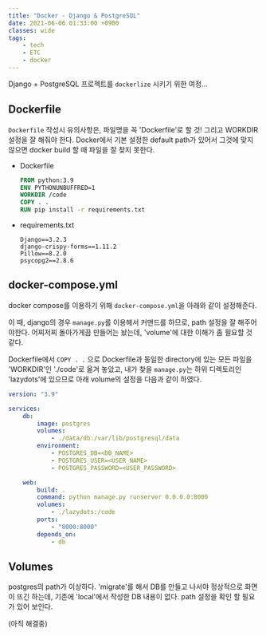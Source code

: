 ```yaml
---
title: "Docker - Django & PostgreSQL"
date: 2021-06-06 01:33:00 +0900
classes: wide
tags:
    - tech
    - ETC
    - docker
---
```


Django + PostgreSQL 프로젝트를 `dockerlize` 시키기 위한 여정...

## Dockerfile

`Dockerfile` 작성시 유의사항은, 파일명을 꼭 'Dockerfile'로 할 것! 그리고 WORKDIR 설정을 잘 해줘야 한다. Docker에서 기본 설정한 default path가 있어서 그것에 맞지 않으면 docker build 할 때 파일을 잘 찾지 못한다.

- Dockerfile

    ```dockerfile
    FROM python:3.9
    ENV PYTHONUNBUFFRED=1
    WORKDIR /code
    COPY . .
    RUN pip install -r requirements.txt
    ```

- requirements.txt

    ```
    Django==3.2.3
    django-crispy-forms==1.11.2
    Pillow==8.2.0
    psycopg2==2.8.6
    ```


## docker-compose.yml

docker compose를 이용하기 위해 `docker-compose.yml`을 아래와 같이 설정해준다.

이 때, django의 경우 `manage.py`를 이용해서 커맨드를 하므로, path 설정을 잘 해주어야한다. 어찌저찌 돌아가게끔 만들어는 놨는데, 'volume'에 대한 이해가 좀 필요할 것 같다.

Dockerfile에서 `COPY . .` 으로 Dockerfile과 동일한 directory에 있는 모든 파일을 'WORKDIR'인 './code'로 옮겨 놓았고, 내가 찾을 `manage.py`는 하위 디렉토리인 'lazydots'에 있으므로 아래 volume의 설정을 다음과 같이 하였다.

```yml
version: "3.9"

services:
    db:
        image: postgres
        volumes:
            - ./data/db:/var/lib/postgresql/data
        environment:
            - POSTGRES_DB=<DB_NAME>
            - POSTGRES_USER=<USER_NAME>
            - POSTGRES_PASSWORD=<USER_PASSWORD>

    web:
        build: .
        command: python manage.py runserver 0.0.0.0:8000
        volumes:
            - ./lazydots:/code
        ports:
            - "8000:8000"
        depends_on:
            - db
```

## Volumes

postgres의 path가 이상하다. 'migrate'를 해서 DB를 만들고 나서야 정상적으로 화면이 뜨긴 하는데, 기존에 'local'에서 작성한 DB 내용이 없다. path 설정을 확인 할 필요가 있어 보인다.

(아직 해결중)